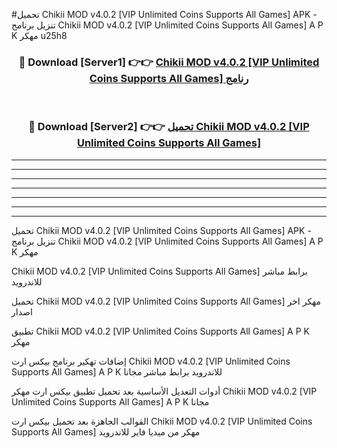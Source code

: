 #تحميل Chikii MOD v4.0.2 [VIP Unlimited Coins Supports All Games]  APK - تنزيل برنامج Chikii MOD v4.0.2 [VIP Unlimited Coins Supports All Games]  A P K مهكر u25h8 



<div align="center">
<h3>🔴 Download [Server1] 👉👉 <a href="https://apkdownload10.web.app/?title=Chikii MOD v4.0.2 [VIP Unlimited Coins Supports All Games] ">Chikii MOD v4.0.2 [VIP Unlimited Coins Supports All Games]  رنامج</a></h3><br>

<h3>🔴 Download [Server2] 👉👉 <a href="https://apkdownload10.web.app/?title=Chikii MOD v4.0.2 [VIP Unlimited Coins Supports All Games] ">تحميل Chikii MOD v4.0.2 [VIP Unlimited Coins Supports All Games]  </a></h3>
</div>


----------------------------------------------------------

----------------------------------------------------------

----------------------------------------------------------

----------------------------------------------------------

----------------------------------------------------------

----------------------------------------------------------

----------------------------------------------------------

تحميل Chikii MOD v4.0.2 [VIP Unlimited Coins Supports All Games]  APK - تنزيل برنامج Chikii MOD v4.0.2 [VIP Unlimited Coins Supports All Games]  A P K مهكر

Chikii MOD v4.0.2 [VIP Unlimited Coins Supports All Games]  برابط مباشر للاندرويد

تحميل Chikii MOD v4.0.2 [VIP Unlimited Coins Supports All Games]  مهكر اخر اصدار

تطبيق Chikii MOD v4.0.2 [VIP Unlimited Coins Supports All Games]  A P K مهكر

إضافات تهكير برنامج بيكس ارت Chikii MOD v4.0.2 [VIP Unlimited Coins Supports All Games]  A P K للاندرويد برابط مباشر مجانا

أدوات التعديل الأساسية بعد تحميل تطبيق بيكس ارت مهكر Chikii MOD v4.0.2 [VIP Unlimited Coins Supports All Games]  A P K مجانا

القوالب الجاهزة بعد تحميل بيكس ارت Chikii MOD v4.0.2 [VIP Unlimited Coins Supports All Games]  مهكر من ميديا فاير للاندرويد


